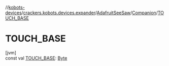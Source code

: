 //[kobots-devices](../../../../index.md)/[crackers.kobots.devices.expander](../../index.md)/[AdafruitSeeSaw](../index.md)/[Companion](index.md)/[TOUCH_BASE](-t-o-u-c-h_-b-a-s-e.md)

# TOUCH_BASE

[jvm]\
const val [TOUCH_BASE](-t-o-u-c-h_-b-a-s-e.md): [Byte](https://kotlinlang.org/api/latest/jvm/stdlib/kotlin/-byte/index.html)
